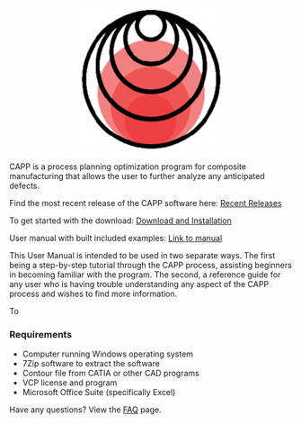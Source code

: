 <p align="center">
<img src=assets/CAPP_Logo.png>



CAPP is a process planning optimization program for composite manufacturing that allows the user to further analyze any anticipated defects.

Find the most recent release of the CAPP software here: [Recent Releases](https://github.com/neXtMcNAIR/CAPP/releases)

To get started with the download: [Download and Installation](https://github.com/neXtMcNAIR/CAPP/wiki/Download-and-Installation)

User manual with built included examples: [Link to manual](https://github.com/neXtMcNAIR/CAPP/wiki/Ply-Models)

This User Manual is intended to be used in two separate ways. The first being a step-by-step tutorial through the CAPP process, assisting beginners in becoming familiar with the program. The second, a reference guide for any user who is having trouble understanding any aspect of the CAPP process and wishes to find more information. 


To 

### Requirements
* Computer running Windows operating system
* 7Zip software to extract the software
* Contour file from CATIA or other CAD programs
* VCP license and program
* Microsoft Office Suite (specifically Excel)

Have any questions? View the [FAQ](https://github.com/neXtMcNAIR/CAPP/wiki/FAQ) page.
